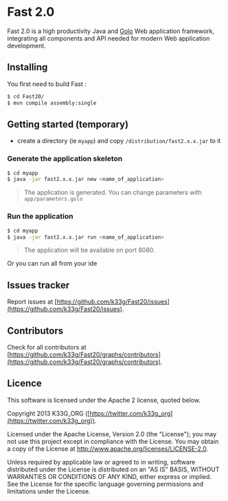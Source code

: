 # Fast 2.0

Fast 2.0 is a high productivity Java and [Golo](http://golo-lang.org/) Web application framework, integrating all components and API needed for modern Web application development.

## Installing

You first need to build Fast :

```bash
$ cd Fast20/
$ mvn compile assembly:single
```


## Getting started (temporary)

- create a directory (ie `myapp`) and copy `/distribution/fast2.x.x.jar` to it

### Generate the application skeleton

```bash
$ cd myapp
$ java -jar fast2.x.x.jar new <name_of_application>
```
> The application is generated. You can change parameters with `app/parameters.golo`

### Run the application

```bash
$ cd myapp
$ java -jar fast2.x.x.jar run <name_of_application>
```
> The application will be available on port 8080.

Or you can run all from your ide

## Issues tracker

Report issues at [https://github.com/k33g/Fast20/issues](https://github.com/k33g/Fast20/issues).

## Contributors

Check for all contributors at [https://github.com/k33g/Fast20/graphs/contributors](https://github.com/k33g/Fast20/graphs/contributors).

## Licence

This software is licensed under the Apache 2 license, quoted below.

Copyright 2013 K33G_ORG ([https://twitter.com/k33g_org](https://twitter.com/k33g_org)).

Licensed under the Apache License, Version 2.0 (the "License"); you may not use this project except in compliance with the License. You may obtain a copy of the License at http://www.apache.org/licenses/LICENSE-2.0.

Unless required by applicable law or agreed to in writing, software distributed under the License is distributed on an "AS IS" BASIS, WITHOUT WARRANTIES OR CONDITIONS OF ANY KIND, either express or implied. See the License for the specific language governing permissions and limitations under the License.
